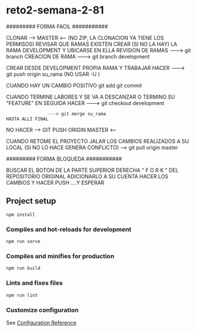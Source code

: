 # reto2-semana-2-81









#########       FORMA FACIL      ###########

CLONAR   -->  MASTER  <--  (NO ZIP, LA CLONACION YA TIENE LOS PERMISOS)
REVISAR QUE RAMAS EXISTEN
CREAR (SI NO LA HAY) LA RAMA  DEVELOPMENT Y UBICARSE EN ELLA
REVISION DE RAMAS   ---> git branch
CREACION DE RAMA    ---> git branch development

CREAR DESDE DEVELOPMENT PROPIA RAMA Y TRABAJAR
           HACER    ---> git push origin su_rama    (NO USAR -U  )

CUANDO HAY UN CAMBIO POSITIVO    git add      git commit

CUANDO TERMINE  LABORES Y SE VA A DESCANZAR O TERMINO SU "FEATURE"
EN SEGUIDA HACER    ---> git checkout development

                    ---> git merge su_rama
    HASTA ALLI FINAL

NO HACER  -->  GIT PUSH ORIGIN MASTER <--


CUANDO RETOME EL PROYECTO
JALAR LOS CAMBIOS REALIZADOS A SU LOCAL (SI NO LO HACE GENERA CONFLICTO)
--> git pull origin master


#########       FORMA BLOQUEDA      ###########

BUSCAR EL BOTON DE LA PARTE SUPERIOR DERECHA   " F O R K "    DEL REPOSITORIO ORIGINAL
ADICIONARLO A SU CUENTA
HACER LOS CAMBIOS Y HACER PUSH   ....Y ESPERAR




## Project setup
```
npm install
```

### Compiles and hot-reloads for development
```
npm run serve
```

### Compiles and minifies for production
```
npm run build
```

### Lints and fixes files
```
npm run lint
```

### Customize configuration
See [Configuration Reference](https://cli.vuejs.org/config/).
